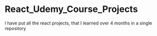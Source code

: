 # React_Udemy_Course_Projects
I have put all the react projects, that I learned over 4 months in a single repository
